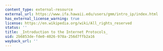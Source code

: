 ```yaml
---
content_type: external-resource
external_url: https://www.ifa.hawaii.edu/users/gmm/intro_ip/index.html
has_external_license_warning: true
license: https://en.wikipedia.org/wiki/All_rights_reserved
status: ''
title: _Introduction to the Internet Protocols_
uid: 2b6853de-fde0-4026-978a-256d7ffb2a16
wayback_url: ''
---
```

